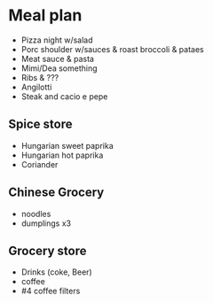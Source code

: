 # Meal plan

- Pizza night w/salad
- Porc shoulder w/sauces & roast broccoli & pataes
- Meat sauce & pasta
- Mimi/Dea something
- Ribs & ???
- Angilotti
- Steak and cacio e pepe

## Spice store

- Hungarian sweet paprika
- Hungarian hot paprika
- Coriander

## Chinese Grocery

- noodles
- dumplings x3

## Grocery store

- Drinks (coke, Beer)
- coffee
- #4 coffee filters
